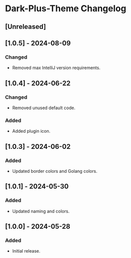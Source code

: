 <!-- Keep a Changelog guide -> https://keepachangelog.com -->

# Dark-Plus-Theme Changelog

## [Unreleased]

## [1.0.5] - 2024-08-09

### Changed

- Removed max IntelliJ version requirements.

## [1.0.4] - 2024-06-22

### Changed

- Removed unused default code.

### Added

- Added plugin icon.

## [1.0.3] - 2024-06-02

### Added

- Updated border colors and Golang colors.

## [1.0.1] - 2024-05-30

### Added

- Updated naming and colors.

## [1.0.0] - 2024-05-28

### Added

- Initial release.